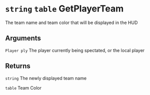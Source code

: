 # `string` `table` GetPlayerTeam

The team name and team color that will be displayed in the HUD

## Arguments
`Player ply` The player currently being spectated, or the local player

## Returns
`string` The newly displayed team name

`table` Team Color